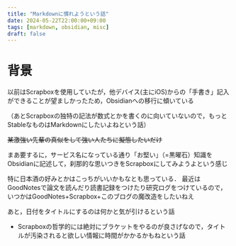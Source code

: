 ```yaml
---
title: "Markdownに慣れようという話"
date: 2024-05-22T22:00:00+09:00
tags: [markdown, obsidian, misc]
draft: false
---
```

# 背景
以前はScrapboxを使用していたが，他デバイス(主にiOS)からの「手書き」記入ができることが望ましかったため，Obsidianへの移行に傾いている

（あとScrapboxの独特の記法が数式とかを書くのに向いていないので，もっとStableなものはMarkdownにしたいよねという話）

~~某激強い先輩の真似をして強い人たちに擬態したいだけ~~

まあ要するに，サービス名になっている通り「お堅い」（=黒曜石）知識をObsidianに記述して，刹那的な思いつきをScrapboxにしてみようよという感じ

特に日本酒の好みとかはこっちがいいかもなとも思っている．
最近はGoodNotesで論文を読んだり読書記録をつけたり研究ログをつけているので，いつかはGoodNotes+Scrapbox+このブログの魔改造をしたいねえ

あと，日付をタイトルにするのは何かと気が引けるという話
- Scrapboxの哲学的には絶対にブラケットをやるのが良さげなので，タイトルが汚染されると欲しい情報に時間がかかるかもねという話
